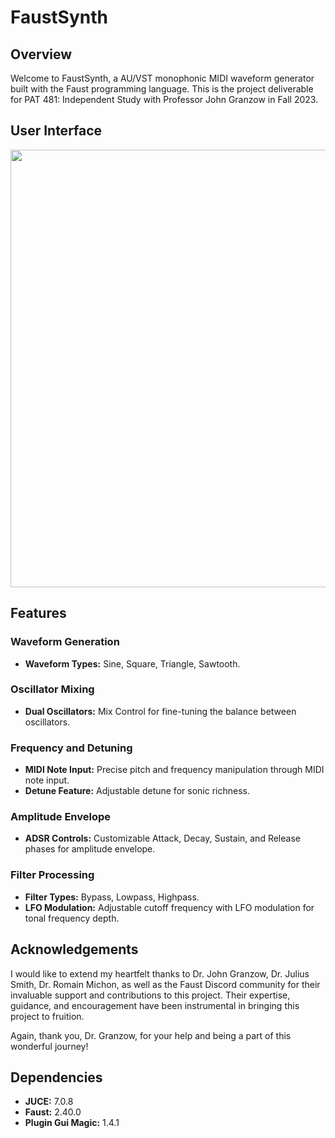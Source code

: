 # FaustSynth

## Overview
Welcome to FaustSynth, a AU/VST monophonic MIDI waveform generator built with the Faust programming language. This is the project deliverable for PAT 481: Independent Study with Professor John Granzow in Fall 2023.

## User Interface
<img src="https://github.com/RealAlexZ/FaustSynth/assets/97690118/8b1e477d-d716-48ca-b0ff-d3e1512d43f2" width="700">

## Features

### Waveform Generation
- **Waveform Types:** Sine, Square, Triangle, Sawtooth.

### Oscillator Mixing
- **Dual Oscillators:** Mix Control for fine-tuning the balance between oscillators.

### Frequency and Detuning
- **MIDI Note Input:** Precise pitch and frequency manipulation through MIDI note input.
- **Detune Feature:** Adjustable detune for sonic richness.

### Amplitude Envelope
- **ADSR Controls:** Customizable Attack, Decay, Sustain, and Release phases for amplitude envelope.

### Filter Processing
- **Filter Types:** Bypass, Lowpass, Highpass.
- **LFO Modulation:** Adjustable cutoff frequency with LFO modulation for tonal frequency depth.

## Acknowledgements
I would like to extend my heartfelt thanks to Dr. John Granzow, Dr. Julius Smith, Dr. Romain Michon, as well as the Faust Discord community for their invaluable support and contributions to this project. Their expertise, guidance, and encouragement have been instrumental in bringing this project to fruition.

Again, thank you, Dr. Granzow, for your help and being a part of this wonderful journey!

## Dependencies
- **JUCE:** 7.0.8
- **Faust:** 2.40.0
- **Plugin Gui Magic:** 1.4.1
